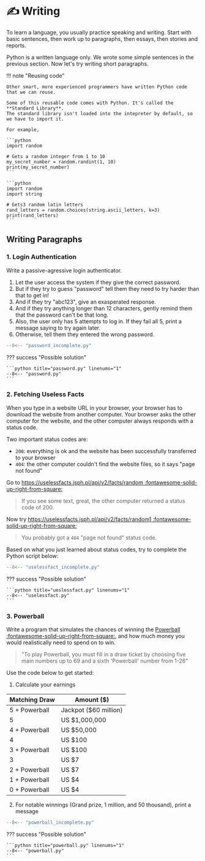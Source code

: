 # ✍️ Writing

To learn a language, you usually practice speaking and writing.
Start with basic sentences, then work up to paragraphs, then essays, then stories and reports.

Python is a written language only. We wrote some simple sentences in the previous section.
Now let's try writing short paragraphs. 

!!! note "Reusing code"

    Other smart, more experienced programmers have written Python code that we can reuse.

    Some of this reusable code comes with Python. It's called the **Standard Library**.
    The standard library isn't loaded into the intepreter by default, so we have to import it.

    For example,

    ```python
    import random

    # Gets a random integer from 1 to 10
    my_secret_number = random.randint(1, 10)
    print(my_secret_number)
    ```

    ```python
    import random
    import string

    # Gets3 random latin letters
    rand_letters = random.choices(string.ascii_letters, k=3)
    print(rand_letters)
    ```

## Writing Paragraphs

### 1. Login Authentication

Write a passive-agressive login authenticator.

1. Let the user access the system if they give the correct password.
2. But if they try to guess "password" tell them they need to try harder than that to get in!
3. And if they try "abc123", give an exasperated response.
4. And if they try anything longer than 12 characters, gently remind them that the password can't be that long.
5. Also, the user only has 5 attempts to log in. If they fail all 5, print a message saying to try again later. 
6. Otherwise, tell them they entered the wrong password.


```python title="password.py" linenums="1"
--8<-- "password_incomplete.py"
```

??? success "Possible solution"

    ```python title="password.py" linenums="1"
    --8<-- "password.py"
    ```

### 2. Fetching Useless Facts

When you type in a website URL in your browser, your browser has to download the website from another computer. Your browser asks the other computer for the website, and the other computer always responds with a status code.

Two important status codes are:

- `200`: everything is ok and the website has been successfully transferred to your browser
- `404`: the other computer couldn't find the website files, so it says "page not found"

Go to [https://uselessfacts.jsph.pl/api/v2/facts/random :fontawesome-solid-up-right-from-square:](https://uselessfacts.jsph.pl/api/v2/facts/random)

> If you see some text, great, the other computer returned a status code of 200.

Now try [https://uselessfacts.jsph.pl/api/v2/facts/random1 :fontawesome-solid-up-right-from-square:](https://uselessfacts.jsph.pl/api/v2/facts/random1)

> You probably got a `404` "page not found" status code.

Based on what you just learned about status codes, try to complete the Python script below: 

```python title="ueslessfact.py" linenums="1"
--8<-- "uselessfact_incomplete.py"
```

??? success "Possible solution"

    ```python title="ueslessfact.py" linenums="1"
    --8<-- "uselessfact.py"
    ```

### 3. Powerball

Write a program that simulates the chances of winning the [Powerball :fontawesome-solid-up-right-from-square:](https://www.powerball.ca/how-to-play/), and how much money you would realistically need to spend on to win.

> "To play Powerball, you must fill in a draw ticket by choosing five main numbers up to 69 and a sixth 'Powerball' number from 1-26"

Use the code below to get started:

1) Calculate your earnings

| Matching Draw | Amount ($)|
| --- | --- |
| 5 + Powerball | Jackpot ($60 million) |
| 5| US $1,000,000 |
| 4 + Powerball | US $50,000 |
| 4 | US $100 |
| 3 + Powerball | US $100 |
| 3 | US $7 |
| 2 + Powerball | US $7 |
| 1 + Powerball | US $4 |
| 0 + Powerball | US $4 |

2) For notable winnings (Grand prize, 1 million, and 50 thousand), print a message

```python title="powerball.py" linenums="1"
--8<-- "powerball_incomplete.py"
```

??? success "Possible solution"

    ```python title="powerball.py" linenums="1"
    --8<-- "powerball.py"
    ```